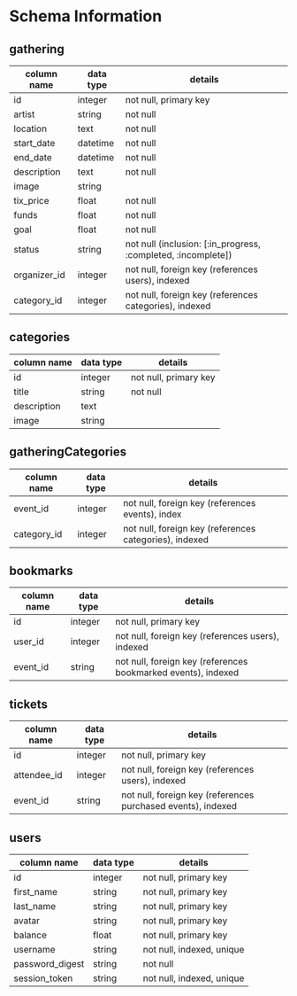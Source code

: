 # Schema Information

## gathering
column name | data type | details
------------|-----------|-----------------------
id          | integer   | not null, primary key
artist      | string    | not null
location    | text      | not null
start_date  | datetime  | not null
end_date    | datetime  | not null
description | text      | not null
image       | string    |
tix_price   | float     | not null
funds       | float     | not null
goal        | float     | not null
status      | string    | not null (inclusion: [:in_progress, :completed, :incomplete])
organizer_id| integer   | not null, foreign key (references users), indexed
category_id | integer   | not null, foreign key (references categories), indexed

## categories
column name | data type | details
------------|-----------|-----------------------
id          | integer   | not null, primary key
title       | string    | not null
description | text      |
image       | string    |

## gatheringCategories
column name | data type | details
------------|-----------|-----------------------
event_id    | integer   | not null, foreign key (references events), index
category_id | integer   | not null, foreign key (references categories), indexed

## bookmarks
column name | data type | details
------------|-----------|-----------------------
id          | integer   | not null, primary key
user_id     | integer   | not null, foreign key (references users), indexed
event_id    | string    | not null, foreign key (references bookmarked events), indexed

## tickets
column name | data type | details
------------|-----------|-----------------------
id          | integer   | not null, primary key
attendee_id | integer   | not null, foreign key (references users), indexed
event_id    | string    | not null, foreign key (references purchased events), indexed

## users
column name     | data type | details
----------------|-----------|-----------------------
id              | integer   | not null, primary key
first_name      | string    | not null, primary key
last_name       | string    | not null, primary key
avatar          | string    | not null, primary key
balance         | float     | not null, primary key
username        | string    | not null, indexed, unique
password_digest | string    | not null
session_token   | string    | not null, indexed, unique
